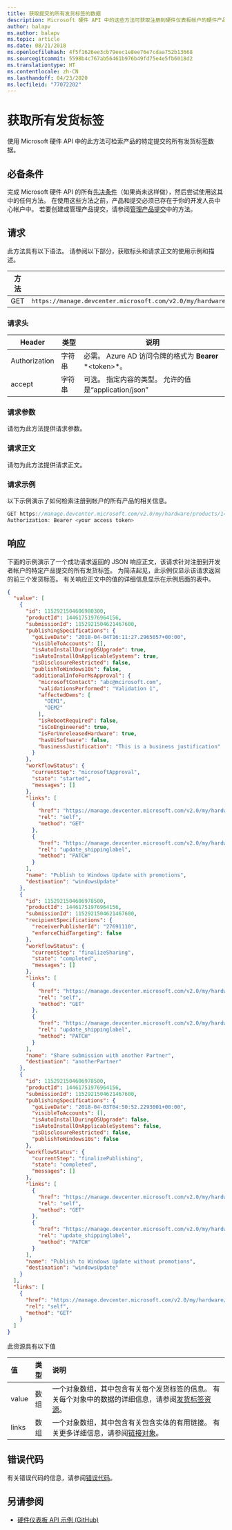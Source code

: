 ```yaml
---
title: 获取提交的所有发货标签的数据
description: Microsoft 硬件 API 中的这些方法可获取注册到硬件仪表板帐户的硬件产品的发货标签。
author: balapv
ms.author: balapv
ms.topic: article
ms.date: 08/21/2018
ms.openlocfilehash: 4f5f1626ee3cb79eec1e8ee76e7cdaa752b13668
ms.sourcegitcommit: 5598b4c767ab56461b976b49fd75e4e5fb6018d2
ms.translationtype: HT
ms.contentlocale: zh-CN
ms.lasthandoff: 04/23/2020
ms.locfileid: "77072202"
---
```

# <a name="get-all-shipping-labels"></a>获取所有发货标签

使用 Microsoft 硬件 API  中的此方法可检索产品的特定提交的所有发货标签数据。

## <a name="prerequisites"></a>必备条件

完成 Microsoft 硬件 API 的所有[先决条件](dashboard-api.md)（如果尚未这样做），然后尝试使用这其中的任何方法。 在使用这些方法之前，产品和提交必须已存在于你的开发人员中心帐户中。 若要创建或管理产品提交，请参阅[管理产品提交](manage-product-submissions.md)中的方法。

## <a name="request"></a>请求

此方法具有以下语法。 请参阅以下部分，获取标头和请求正文的使用示例和描述。

|方法|请求 URI|
|--|--|
|GET|`https://manage.devcenter.microsoft.com/v2.0/my/hardware/products/{productId}/submissions/{submissionId}/shippingLabels/`|

### <a name="request-header"></a>请求头

|Header|类型|说明|
|--|--|--|
|Authorization|字符串|必需。 Azure AD 访问令牌的格式为 **Bearer** \*<token\>*。|
|accept|字符串|可选。 指定内容的类型。 允许的值是“application/json”|

### <a name="request-parameters"></a>请求参数

请勿为此方法提供请求参数。

### <a name="request-body"></a>请求正文

请勿为此方法提供请求正文。

### <a name="request-examples"></a>请求示例

以下示例演示了如何检索注册到帐户的所有产品的相关信息。

```cpp
GET https://manage.devcenter.microsoft.com/v2.0/my/hardware/products/14461751976964157/submissions/1152921504621467613/shippingLabels/ HTTP/1.1
Authorization: Bearer <your access token>
```
## <a name="response"></a>响应

下面的示例演示了一个成功请求返回的 JSON 响应正文，该请求针对注册到开发者帐户的特定产品提交的所有发货标签。 为简洁起见，此示例仅显示该请求返回的前三个发货标签。 有关响应正文中的值的详细信息显示在示例后面的表中。

```json
{
  "value": [
    {
      "id": 1152921504606980300,
      "productId": 14461751976964156,
      "submissionId": 1152921504621467600,
      "publishingSpecifications": {
        "goLiveDate": "2018-04-04T16:11:27.2965057+00:00",
        "visibleToAccounts": [],
        "isAutoInstallDuringOSUpgrade": true,
        "isAutoInstallOnApplicableSystems": true,
        "isDisclosureRestricted": false,
        "publishToWindows10s": false,
        "additionalInfoForMsApproval": {
          "microsoftContact": "abc@mcirosoft.com",
          "validationsPerformed": "Validation 1",
          "affectedOems": [
            "OEM1",
            "OEM2"
          ],
          "isRebootRequired": false,
          "isCoEngineered": true,
          "isForUnreleasedHardware": true,
          "hasUiSoftware": false,
          "businessJustification": "This is a business justification"
        }
      },
      "workflowStatus": {
        "currentStep": "microsoftApproval",
        "state": "started",
        "messages": []
      },
      "links": [
        {
          "href": "https://manage.devcenter.microsoft.com/v2.0/my/hardware/products/14461751976964157/submissions/1152921504621467613/shippingLabels/1152921504606980231",
          "rel": "self",
          "method": "GET"
        },
        {
          "href": "https://manage.devcenter.microsoft.com/v2.0/my/hardware/products/14461751976964157/submissions/1152921504621467613/shippingLabels/1152921504606980231",
          "rel": "update_shippinglabel",
          "method": "PATCH"
        }
      ],
      "name": "Publish to Windows Update with promotions",
      "destination": "windowsUpdate"
    },
    {
      "id": 1152921504606978500,
      "productId": 14461751976964156,
      "submissionId": 1152921504621467600,
      "recipientSpecifications": {
        "receiverPublisherId": "27691110",
        "enforceChidTargeting": false
      },
      "workflowStatus": {
        "currentStep": "finalizeSharing",
        "state": "completed",
        "messages": []
      },
      "links": [
        {
          "href": "https://manage.devcenter.microsoft.com/v2.0/my/hardware/products/14461751976964157/submissions/1152921504621467613/shippingLabels/1152921504606978460",
          "rel": "self",
          "method": "GET"
        },
        {
          "href": "https://manage.devcenter.microsoft.com/v2.0/my/hardware/products/14461751976964157/submissions/1152921504621467613/shippingLabels/1152921504606978460",
          "rel": "update_shippinglabel",
          "method": "PATCH"
        }
      ],
      "name": "Share submission with another Partner",
      "destination": "anotherPartner"
    },
    {
      "id": 1152921504606978500,
      "productId": 14461751976964156,
      "submissionId": 1152921504621467600,
      "publishingSpecifications": {
        "goLiveDate": "2018-04-03T04:50:52.2293001+00:00",
        "visibleToAccounts": [],
        "isAutoInstallDuringOSUpgrade": false,
        "isAutoInstallOnApplicableSystems": false,
        "isDisclosureRestricted": false,
        "publishToWindows10s": false
      },
      "workflowStatus": {
        "currentStep": "finalizePublishing",
        "state": "completed",
        "messages": []
      },
      "links": [
        {
          "href": "https://manage.devcenter.microsoft.com/v2.0/my/hardware/products/14461751976964157/submissions/1152921504621467613/shippingLabels/1152921504606978538",
          "rel": "self",
          "method": "GET"
        },
        {
          "href": "https://manage.devcenter.microsoft.com/v2.0/my/hardware/products/14461751976964157/submissions/1152921504621467613/shippingLabels/1152921504606978538",
          "rel": "update_shippinglabel",
          "method": "PATCH"
        }
      ],
      "name": "Publish to Windows Update without promotions",
      "destination": "windowsUpdate"
    }
  ],
  "links": [
    {
      "href": "https://manage.devcenter.microsoft.com/v2.0/my/hardware/products?pageSize=50",
      "rel": "self",
      "method": "GET"
    }
  ]
}
```
此资源具有以下值

| 值 | 类型 | 说明 |
|:--|:--|:--|
| value | 数组 | 一个对象数组，其中包含有关每个发货标签的信息。 有关每个对象中的数据的详细信息，请参阅[发货标签资源](get-shipping-labels.md#shippinglabel-resource)。 |
| links | 数组 | 一个对象数组，其中包含有关包含实体的有用链接。 有关更多详细信息，请参阅[链接对象](get-product-data.md#link-object)。|

## <a name="error-codes"></a>错误代码

有关错误代码的信息，请参阅[错误代码](get-product-data.md#error-codes)。

## <a name="see-also"></a>另请参阅

- [硬件仪表板 API 示例 (GitHub)](https://aka.ms/hpc_async_api_samples)

